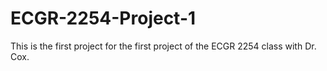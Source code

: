 # ECGR-2254-Project-1
This is the first project for the first project of the ECGR 2254 class with Dr. Cox.
